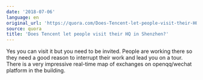 ```yaml
---
date: '2018-07-06'
language: en
original_url: 'https://quora.com/Does-Tencent-let-people-visit-their-HQ-in-Shenzhen/answer/Clément-Renaud'
source: quora
title: 'Does Tencent let people visit their HQ in Shenzhen?'
---
```


Yes you can visit it but you need to be invited. People are working
there so they need a good reason to interrupt their work and lead you on
a tour. There is a very impressive real-time map of exchanges on
openqq/wechat platform in the building.
